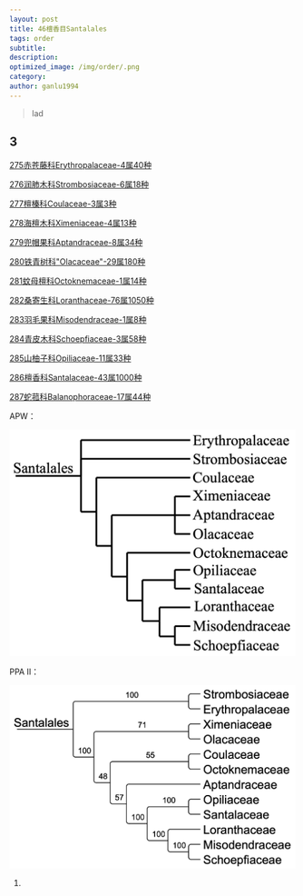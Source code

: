 ```yaml
---
layout: post
title: 46檀香目Santalales
tags: order    
subtitle: 
description: 
optimized_image: /img/order/.png
category: 
author: ganlu1994  
---
```


> lad

## 3

[275赤苍藤科Erythropalaceae-4属40种](https://ganlu1994.github.io/275赤苍藤科Erythropalaceae/)

[276润肺木科Strombosiaceae-6属18种](https://ganlu1994.github.io/276润肺木科Strombosiaceae/)

[277檀榛科Coulaceae-3属3种](https://ganlu1994.github.io/277檀榛科Coulaceae/)

[278海檀木科Ximeniaceae-4属13种](https://ganlu1994.github.io/278海檀木科Ximeniaceae/)

[279兜帽果科Aptandraceae-8属34种](https://ganlu1994.github.io/279兜帽果科Aptandraceae/)

[280铁青树科"Olacaceae"-29属180种](https://ganlu1994.github.io/280铁青树科"Olacaceae"/)

[281蚊母檀科Octoknemaceae-1属14种](https://ganlu1994.github.io/281蚊母檀科Octoknemaceae/)

[282桑寄生科Loranthaceae-76属1050种](https://ganlu1994.github.io/282桑寄生科Loranthaceae/)

[283羽毛果科Misodendraceae-1属8种](https://ganlu1994.github.io/283羽毛果科Misodendraceae/)

[284青皮木科Schoepfiaceae-3属58种](https://ganlu1994.github.io/284青皮木科Schoepfiaceae/)

[285山柚子科Opiliaceae-11属33种](https://ganlu1994.github.io/285山柚子科Opiliaceae/)

[286檀香科Santalaceae-43属1000种](https://ganlu1994.github.io/286檀香科Santalaceae/)

[287蛇菰科Balanophoraceae-17属44种](https://ganlu1994.github.io/287蛇菰科Balanophoraceae/)

APW：

![](/img/phylo/64-46檀香目A.png)

PPA II：

![](/img/phylo/64-46檀香目P2.png)

1. 